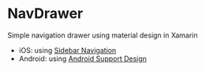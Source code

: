 # NavDrawer
Simple navigation drawer using material design in Xamarin
* iOS: using <a href="https://www.nuget.org/packages/SidebarNavigation/">Sidebar Navigation</a>
* Android: using <a href="https://www.nuget.org/packages/Xamarin.Android.Support.Design/">Android Support Design</a>
